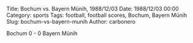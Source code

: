 Title: Bochum vs. Bayern Münih, 1988/12/03
Date: 1988/12/03 00:00
Category: sports
Tags: football, football scores, Bochum, Bayern Münih
Slug: bochum-vs-bayern-munih
Author: carbonero


Bochum 0 - 0 Bayern Münih
